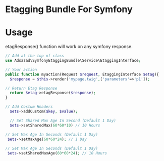 # Etagging Bundle For Symfony

# Usage
etagResponse() function will work on any symfony response.

```php
// Add at the top of class
use Adsazad\SymfonyEtaggingBundle\Service\EtaggingInterface;
```
```php
// Your action
public function myaction(Request $request, EtaggingInterface $etag){
  $response = $this->render('mypage.twig',['parameters'=>'p1']);

// Return Etag Response
  return $etag->etagResponse($response);
}
```
```php
// Add Costum Headers
  $ets->addCustom($key, $value);
```
```php
  // Set Shared Max Age In Second (Default 1 Day)
  $ets->setSharedMax(60*60*10) // 10 Hours
 ```
 ```php
 // Set Max Age In Seconds (Default 1 Day)
  $ets->setMaxAge(60*60*24); // 1 Day
    
// Set Max Age In Seconds (Default 1 Day)
  $ets->setSharedMaxAge(60*60*24); // 10 Hours
```

